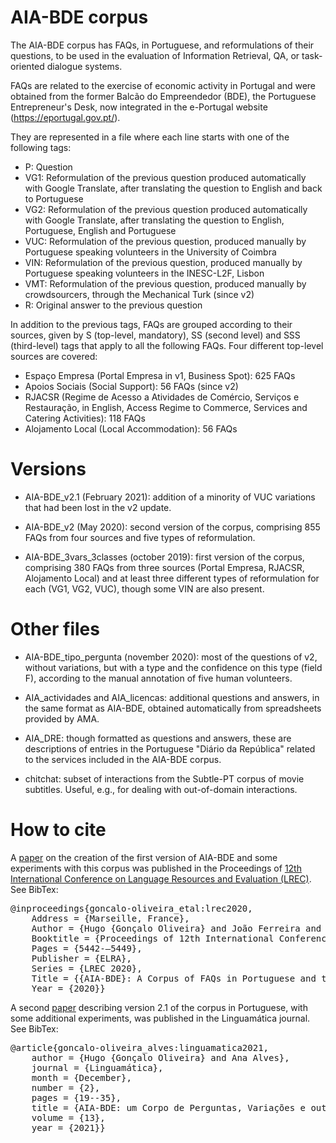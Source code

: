# AIA-BDE corpus

The AIA-BDE corpus has FAQs, in Portuguese, and reformulations of their questions, to be used in the evaluation of Information Retrieval, QA, or task-oriented dialogue systems.

FAQs are related to the exercise of economic activity in Portugal and were obtained from the former Balcão do Empreendedor (BDE), the Portuguese Entrepreneur's Desk, now integrated in the e-Portugal website (https://eportugal.gov.pt/).

They are represented in a file where each line starts with one of the following tags:
  * P: Question
  * VG1: Reformulation of the previous question produced automatically with Google Translate, after translating the question to English and back to Portuguese
  * VG2: Reformulation of the previous question produced automatically with Google Translate, after translating the question to English, Portuguese, English and Portuguese
  * VUC: Reformulation of the previous question, produced manually by Portuguese speaking volunteers in the University of Coimbra
  * VIN: Reformulation of the previous question, produced manually by Portuguese speaking volunteers in the INESC-L2F, Lisbon
  * VMT: Reformulation of the previous question, produced manually by crowdsourcers, through the Mechanical Turk (since v2)
  * R: Original answer to the previous question

In addition to the previous tags, FAQs are grouped according to their sources, given by S (top-level, mandatory), SS (second level) and SSS (third-level) tags that apply to all the following FAQs. Four different top-level sources are covered:
* Espaço Empresa (Portal Empresa in v1, Business Spot): 625 FAQs
* Apoios Sociais (Social Support): 56 FAQs (since v2)
* RJACSR (Regime de Acesso a Atividades de Comércio, Serviços e Restauração, in English, Access Regime to Commerce, Services and Catering Activities): 118 FAQs
* Alojamento Local (Local Accommodation): 56 FAQs 

# Versions
* AIA-BDE_v2.1 (February 2021): addition of a minority of VUC variations that had been lost in the v2 update.

* AIA-BDE_v2 (May 2020): second version of the corpus, comprising 855 FAQs from four sources and five types of reformulation.

* AIA-BDE_3vars_3classes (october 2019): first version of the corpus, comprising 380 FAQs from three sources (Portal Empresa, RJACSR, Alojamento Local) and at least three different types of reformulation for each (VG1, VG2, VUC), though some VIN are also present.

# Other files

* AIA-BDE_tipo_pergunta (november 2020): most of the questions of v2, without variations, but with a type and the confidence on this type (field F), according to the manual annotation of five human volunteers.

* AIA_actividades and AIA_licencas: additional questions and answers, in the same format as AIA-BDE, obtained automatically from spreadsheets provided by AMA.

* AIA_DRE: though formatted as questions and answers, these are descriptions of entries in the Portuguese "Diário da República" related to the services included in the AIA-BDE corpus.

* chitchat: subset of interactions from the Subtle-PT corpus of movie subtitles. Useful, e.g., for dealing with out-of-domain interactions.



# How to cite

A <a href="https://www.aclweb.org/anthology/2020.lrec-1.669/">paper</a> on the creation of the first version of AIA-BDE and some experiments with this corpus was published in the Proceedings of <a href="https://lrec2020.lrec-conf.org">12th International Conference on Language Resources and Evaluation (LREC)</a>. See BibTex:

<pre>
@inproceedings{goncalo-oliveira_etal:lrec2020,  
	Address = {Marseille, France},  
	Author = {Hugo {Gonçalo Oliveira} and João Ferreira and José Santos and Pedro Fialho and Ricardo Rodrigues and Luísa Coheur and Ana Alves},  
	Booktitle = {Proceedings of 12th International Conference on Language Resources and Evaluation},  
	Pages = {5442-–5449},  
	Publisher = {ELRA},  
	Series = {LREC 2020},  
	Title = {{AIA-BDE}: A Corpus of FAQs in Portuguese and their Variations},  
	Year = {2020}}
</pre>

A second <a href="https://linguamatica.com/index.php/linguamatica/article/view/350">paper</a> describing version 2.1 of the corpus in Portuguese, with some additional experiments, was published in the Linguamática journal. See BibTex:

<pre>
@article{goncalo-oliveira_alves:linguamatica2021,
	author = {Hugo {Gonçalo Oliveira} and Ana Alves},
	journal = {Linguamática},
	month = {December},
	number = {2},
	pages = {19--35},
	title = {AIA-BDE: um Corpo de Perguntas, Variações e outras Anotções},
	volume = {13},
	year = {2021}}

</pre>
